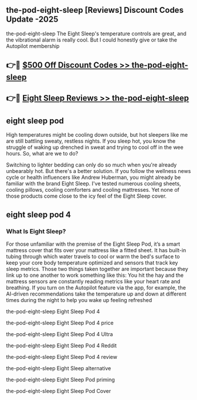 ## the-pod-eight-sleep [Reviews​] Discount Codes Update -2025

the-pod-eight-sleep The Eight Sleep's temperature controls are great, and the vibrational alarm is really cool. But I could honestly give or take the Autopilot membership

## 👉🔴 [$500 Off Discount Codes >> the-pod-eight-sleep](http://download.freeplayer.one?title=the-pod-eight-sleep&ref=18-ES)

## 👉🔴 [Eight Sleep Reviews >> the-pod-eight-sleep](http://download.freeplayer.one?title=the-pod-eight-sleep&ref=18-ES)

## eight sleep pod

High temperatures might be cooling down outside, but hot sleepers like me are still battling sweaty, restless nights. If you sleep hot, you know the struggle of waking up drenched in sweat and trying to cool off in the wee hours. So, what are we to do?

Switching to lighter bedding can only do so much when you're already unbearably hot. But there's a better solution. If you follow the wellness news cycle or health influencers like Andrew Huberman, you might already be familiar with the brand Eight Sleep. I've tested numerous cooling sheets, cooling pillows, cooling comforters and cooling mattresses. Yet none of those products come close to the icy feel of the Eight Sleep cover.

## eight sleep pod 4

### What Is Eight Sleep?

For those unfamiliar with the premise of the Eight Sleep Pod, it’s a smart mattress cover that fits over your mattress like a fitted sheet. It has built-in tubing through which water travels to cool or warm the bed's surface to keep your core body temperature optimized and sensors that track key sleep metrics. Those two things taken together are important because they link up to one another to work something like this: You hit the hay and the mattress sensors are constantly reading metrics like your heart rate and breathing. If you turn on the Autopilot feature via the app, for example, the AI-driven recommendations take the temperature up and down at different times during the night to help you wake up feeling refreshed

the-pod-eight-sleep Eight Sleep Pod 4

the-pod-eight-sleep Eight Sleep Pod 4 price

the-pod-eight-sleep Eight Sleep Pod 4 Ultra

the-pod-eight-sleep Eight Sleep Pod 4 Reddit

the-pod-eight-sleep Eight Sleep Pod 4 review

the-pod-eight-sleep Eight Sleep alternative

the-pod-eight-sleep Eight Sleep Pod priming

the-pod-eight-sleep Eight Sleep Pod Cover